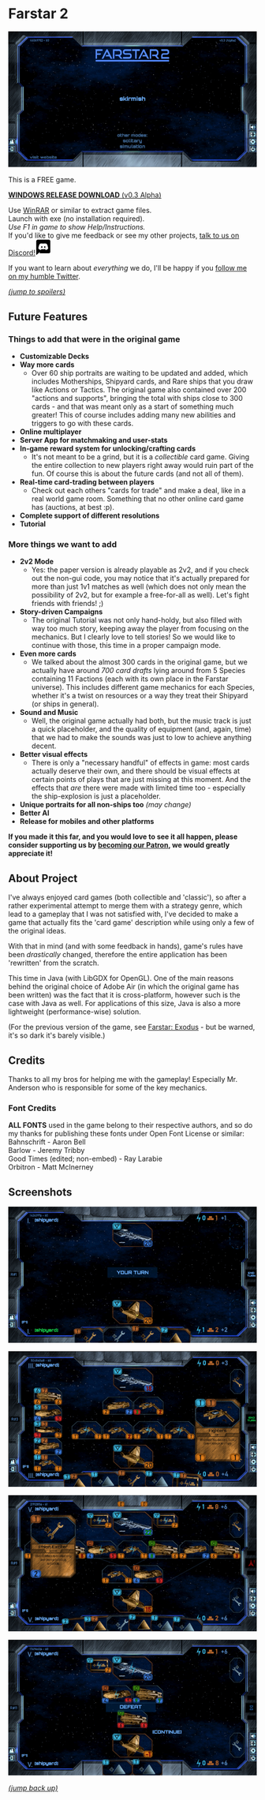 # Farstar 2  
  
![main_preview](mpreview.png)  
  
This is a FREE game.  
  
[**WINDOWS RELEASE DOWNLOAD** (v0.3 Alpha)](https://github.com/Dark-Gran/Farstar-2/releases/download/v0.3-alpha/FARSTAR2_DOWNLOAD_WIN.rar)  
  
Use [WinRAR](https://www.google.com/search?q=winrar) or similar to extract game files.  
Launch with exe (no installation required).  
*Use F1 in game to show Help/Instructions.*  
If you'd like to give me feedback or see my other projects, [talk to us on Discord!](https://discord.com/invite/N4JxKsX3Q5)[![discord-icon](discord32flip.png)](https://discord.com/invite/N4JxKsX3Q5)  
  
If you want to learn about _everything_ we do, I'll be happy if you [follow me on my humble Twitter](https://twitter.com/DarkGran_CZ).
  
[_(jump to spoilers)_](#screenshots)
  
  
## Future Features

### Things to add that were in the original game
  
- **Customizable Decks**  
- **Way more cards** 
  - Over 60 ship portraits are waiting to be updated and added, which includes Motherships, Shipyard cards, and Rare ships that you draw like Actions or Tactics. The original game also contained over 200 "actions and supports", bringing the total with ships close to 300 cards - and that was meant only as a start of something much greater! This of course includes adding many new abilities and triggers to go with these cards.  
- **Online multiplayer**  
- **Server App for matchmaking and user-stats**
- **In-game reward system for unlocking/crafting cards**   
  - It's not meant to be a grind, but it is a _collectible_ card game. Giving the entire collection to new players right away would ruin part of the fun. Of course this is about the future cards (and not all of them).
- **Real-time card-trading between players** 
  - Check out each others "cards for trade" and make a deal, like in a real world game room. Something that no other online card game has (auctions, at best :p).
- **Complete support of different resolutions**
- **Tutorial**

### More things we want to add

- **2v2 Mode** 
  - Yes: the paper version is already playable as 2v2, and if you check out the non-gui code, you may notice that it's actually prepared for more than just 1v1 matches as well (which does not only mean the possibility of 2v2, but for example a free-for-all as well). Let's fight friends with friends! ;)
- **Story-driven Campaigns** 
  - The original Tutorial was not only hand-holdy, but also filled with way too much story, keeping away the player from focusing on the mechanics. But I clearly love to tell stories! So we would like to continue with those, this time in a proper campaign mode.
- **Even more cards**
  - We talked about the almost 300 cards in the original game, but we actually have around _700 card drafts_ lying around from 5 Species containing 11 Factions (each with its own place in the Farstar universe). This includes different game mechanics for each Species, whether it's a twist on resources or a way they treat their Shipyard (or ships in general).  
- **Sound and Music** 
  - Well, the original game actually had both, but the music track is just a quick placeholder, and the quality of equipment (and, again, time) that we had to make the sounds was just to low to achieve anything decent.  
- **Better visual effects** 
  - There is only a "necessary handful" of effects in game: most cards actually deserve their own, and there should be visual effects at certain points of plays that are just missing at this moment. And the effects that _are_ there were made with limited time too - especially the ship-explosion is just a placeholder.  
- **Unique portraits for all non-ships too** _(may change)_  
- **Better AI**  
- **Release for mobiles and other platforms**

**If you made it this far, and you would love to see it all happen, please consider supporting us by [becoming our Patron](https://www.patreon.com/bePatron?u=60109614), we would greatly appreciate it!**  

  
  
## About Project  
 
I've always enjoyed card games (both collectible and 'classic'), so after a rather experimental attempt to merge them with a strategy genre, which lead to a gameplay that I was not satisfied with, I've decided to make a game that actually fits the 'card game' description while using only a few of the original ideas.  
  
With that in mind (and with some feedback in hands), game's rules have been _drastically_ changed, therefore the entire application has been 'rewritten' from the scratch.  
  
This time in Java (with LibGDX for OpenGL). One of the main reasons behind the original choice of Adobe Air (in which the original game has been written) was the fact that it is cross-platform, however such is the case with Java as well. For applications of this size, Java is also a more lightweight (performance-wise) solution.  

(For the previous version of the game, see [Farstar: Exodus](https://github.com/Dark-Gran/Farstar-Exodus) - but be warned, it's so dark it's barely visible.)   

## Credits

Thanks to all my bros for helping me with the gameplay! Especially Mr. Anderson who is responsible for some of the key mechanics.
  
### Font Credits

**ALL FONTS** used in the game belong to their respective authors, and so do my thanks for publishing these fonts under Open Font License or similar:  
Bahnschrift - Aaron Bell  
Barlow - Jeremy Tribby  
Good Times (edited; non-embed) - Ray Larabie  
Orbitron - Matt McInerney  
  
  
## Screenshots  
  
![screenshot-0](screen0.png)  

![screenshot-1](screen1.png)  

![screenshot-2](screen2.png)  

![screenshot-3](screen3.png)  

[_(jump back up)_](#farstar-2)  
